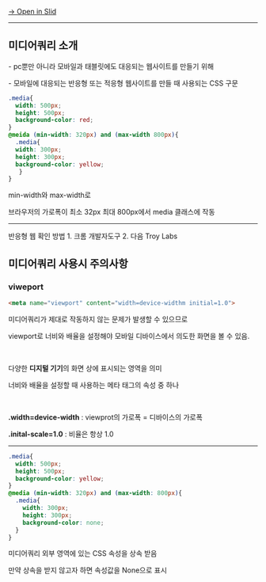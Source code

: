 [→ Open in Slid](https://slid.cc/docs/db6a9d3a2e3f449caca1d4ea785fb1de)


---

## 미디어쿼리 소개


\- pc뿐만 아니라 모바일과 태블릿에도 대응되는 웹사이트를 만들기 위해


\- 모바일에 대응되는 반응형 또는 적응형 웹사이트를 만들 때 사용되는 CSS 구문

```CSS
.media{
  width: 500px;
  height: 500px;
  background-color: red;
}
@meida (min-width: 320px) and (max-width 800px){
  .media{
  width: 300px;
  height: 300px;
  background-color: yellow;
   }
}
```


min-width와 max-width로


브라우저의 가로폭이 최소 32px 최대 800px에서 media 클래스에 작동

---


반응형 웹 확인 방법 1. 크롬 개발자도구 2. 다음 Troy Labs

## 미디어쿼리 사용시 주의사항

### viweport

```HTML
<meta name="viewport" content="width=device-widthm initial=1.0">
```


미디어쿼리가 제대로 작동하지 않는 문제가 발생할 수 있으므로


viewport로 너비와 배율을 설정해야 모바일 디바이스에서 의도한 화면을 볼 수 있음.


‏‏‎ ‎


다양한 **디지털 기기**의 화면 상에 표시되는 영역을 의미


너비와 배율을 설정할 때 사용하는 메타 태그의 속성 중 하나


‏‏‎ ‎


**.width=device-width** : viewprot의 가로폭 = 디바이스의 가로폭


**.inital-scale=1.0** : 비율은 항상 1.0

---

```CSS
.media{
  width: 500px;
  height: 500px;
  background-color: yellow;
}
@media (min-width: 320px) and (max-width: 800px){
  .media{
    width: 300px;
    height: 300px;
    background-color: none;
  }
}
```


미디어쿼리 외부 영역에 있는 CSS 속성을 상속 받음


만약 상속을 받지 않고자 하면 속성값을 None으로 표시


‏‏‎ ‎
